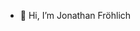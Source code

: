 - 👋 Hi, I’m Jonathan Fröhlich

<!---
JonathanFroe/JonathanFroe is a ✨ special ✨ repository because its `README.md` (this file) appears on your GitHub profile.
You can click the Preview link to take a look at your changes.
--->
